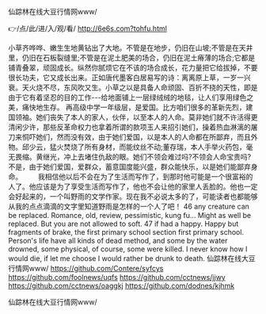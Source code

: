 
仙踪林在线大豆行情网www/




👉/点/此/进/入/观/看/ http://6e6s.com?tohfu.html




小草齐哗哗、嫩生生地黄钻出了大地。不管是在地步，仍旧在山坡;不管是在天井里，仍旧在石板裂缝里;不管是在泥土肥美的场合，仍旧在泥土瘠薄的场合;它都是铺青叠翠，顽固成长。纵然你腻烦它在不该的场合成长，花力量把它给拔掉，不要很长功夫，它又成长出来。正如唐代墨客白居易写的诗：离离原上草，一岁一兴衰。天火烧不尽，东风吹又生。小草之以是具备人命顽固、百折不挠的天性，即是由于它有着坚忍的目的工作---给地面铺上一层绿绒绒的地毯，让人们享用绿色之美，痛快地生存。
再高级中学一年级层，是爱国。比方咱们很多的革新先烈，建国领袖。她们丧失了本人的家人，伙伴，以至本人的人命。莫非她们就不许活得更清闲少许，那些反革命权力也拿着所谓的款项玉人来招引她们，操着热血淋漓的屠刀来恫吓她们，然而没有效，由于她们爱国，以是本人的人命都在所鄙弃，而且外物。邱少云，猛火焚烧了所有身材，而能纹丝不动;董存瑞，本人手举火药包，毫无畏缩。黄继光，冲上去堵住仇敌的眼。她们不领会难过吗?不领会人命宝贵吗?不是，由于她们爱国，爱群众，蓄意国度能兴盛，群众能快乐，以是她们能鄙弃身命。
　　我相信他以后不会在为了生活而写作了，到那时他可能是一个很富裕的人了。他应该是为了享受生活而写作了，他也不会让他的家里人丢脸的。他也一定会好起来的，一个叫野雨的文学作家。现在我不必说太多的了，可能读者也都能够从我的点点滴滴的文字里知道野雨是怎样的一个人了吧！
46 any creature can be replaced.
Romance, old, review, pessimistic, kung fu...
Might as well be replaced.
But you are not allowed to soft.
47 if had a happy.
Happy but fragments of brake, the first primary school section first primary school.
Person's life have all kinds of dead method, and some by the water drowned, some physical, of course, some were killed.
I never know how I would die, if let me choose I would rather be drunk to death.
仙踪林在线大豆行情网www/ https://github.com/Contere/syfcys
https://github.com/foolnews/uqfs
https://github.com/cctnews/jjwy
https://github.com/cctnews/oaggkj
https://github.com/dodnes/kjhmk





仙踪林在线大豆行情网www/
